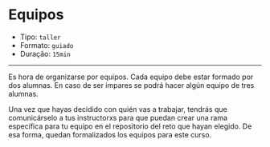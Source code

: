 # Equipos

* Tipo: `taller`
* Formato: `guiado`
* Duração: `15min`

***

Es hora de organizarse por equipos. Cada equipo debe estar formado por dos
alumnas. En caso de ser impares se podrá hacer algún equipo de tres alumnas.

Una vez que hayas decidido con quién vas a trabajar, tendrás que comunicárselo
a tus instructorxs para que puedan crear una rama específica para tu equipo en
el repositorio del reto que hayan elegido. De esa forma, quedan formalizados los
equipos para este curso.
